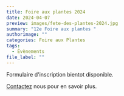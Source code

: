 ```yaml
---
title: Foire aux plantes 2024
date: 2024-04-07
preview: images/fete-des-plantes-2024.jpg
summary: "12e Foire aux plantes "
authorimage: ""
categories: Foire aux Plantes
tags:
  - Évènements
file_label: ""
---
```

Formulaire d'inscription bientot disponible.

[Contactez](/contact/) nous pour en savoir plus.
